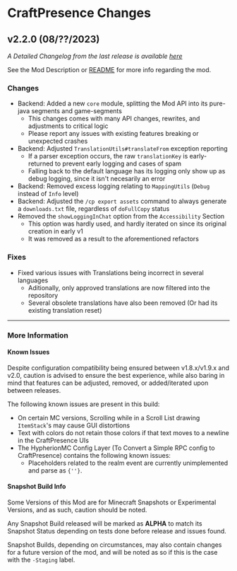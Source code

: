 # CraftPresence Changes

## v2.2.0 (08/??/2023)

_A Detailed Changelog from the last release is
available [here](https://gitlab.com/CDAGaming/CraftPresence/-/compare/release%2Fv2.1.2...release%2Fv2.2.0)_

See the Mod Description or [README](https://gitlab.com/CDAGaming/CraftPresence) for more info regarding the mod.

### Changes

* Backend: Added a new `core` module, splitting the Mod API into its pure-java segments and game-segments
    * This changes comes with many API changes, rewrites, and adjustments to critical logic
    * Please report any issues with existing features breaking or unexpected crashes
* Backend: Adjusted `TranslationUtils#translateFrom` exception reporting
    * If a parser exception occurs, the raw `translationKey` is early-returned to prevent early logging and cases of
      spam
    * Falling back to the default language has its logging only show up as debug logging, since it isn't necesarily an
      error
* Backend: Removed excess logging relating to `MappingUtils` (`Debug` instead of `Info` level)
* Backend: Adjusted the `/cp export assets` command to always generate a `downloads.txt` file, regardless
  of `doFullCopy` status
* Removed the `showLoggingInChat` option from the `Accessibility` Section
    * This option was hardly used, and hardly iterated on since its original creation in early v1
    * It was removed as a result to the aforementioned refactors

### Fixes

* Fixed various issues with Translations being incorrect in several languages
    * Aditionally, only approved translations are now filtered into the repository
    * Several obsolete translations have also been removed (Or had its existing translation reset)

___

### More Information

#### Known Issues

Despite configuration compatibility being ensured between v1.8.x/v1.9.x and v2.0,
caution is advised to ensure the best experience, while also baring in mind that features can be adjusted, removed, or
added/iterated upon between releases.

The following known issues are present in this build:

* On certain MC versions, Scrolling while in a Scroll List drawing `ItemStack`'s may cause GUI distortions
* Text with colors do not retain those colors if that text moves to a newline in the CraftPresence UIs
* The HypherionMC Config Layer (To Convert a Simple RPC config to CraftPresence) contains the following known issues:
    * Placeholders related to the realm event are currently unimplemented and parse as `{''}`.

#### Snapshot Build Info

Some Versions of this Mod are for Minecraft Snapshots or Experimental Versions, and as such, caution should be noted.

Any Snapshot Build released will be marked as **ALPHA** to match its Snapshot Status depending on tests done before
release
and issues found.

Snapshot Builds, depending on circumstances, may also contain changes for a future version of the mod, and will be noted
as so if this is the case with the `-Staging` label.
